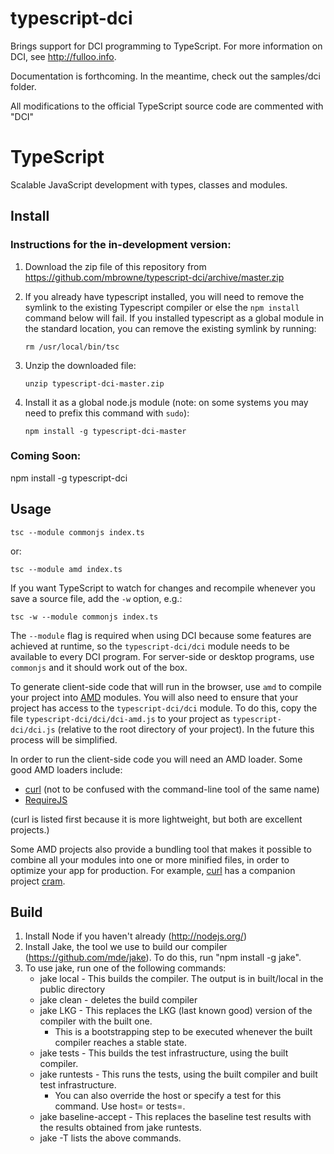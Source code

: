 # typescript-dci

Brings support for DCI programming to TypeScript. For more information on DCI, see http://fulloo.info.

Documentation is forthcoming. In the meantime, check out the samples/dci folder.

All modifications to the official TypeScript source code are commented with "DCI"


# TypeScript

Scalable JavaScript development with types, classes and modules.

## Install

### Instructions for the in-development version:

1.  Download the zip file of this repository from https://github.com/mbrowne/typescript-dci/archive/master.zip
2.  If you already have typescript installed, you will need to remove the symlink to the existing Typescript compiler
    or else the `npm install` command below will fail. If you installed typescript as a global module in the standard location,
    you can remove the existing symlink by running:
    
    `rm /usr/local/bin/tsc`

3.  Unzip the downloaded file:

    `unzip typescript-dci-master.zip`

4.  Install it as a global node.js module (note: on some systems you may need to prefix this command with `sudo`):

    `npm install -g typescript-dci-master`


### Coming Soon:
  npm install -g typescript-dci

## Usage

	tsc --module commonjs index.ts
or:

	tsc --module amd index.ts

If you want TypeScript to watch for changes and recompile whenever you save a source file, add the `-w` option, e.g.:

	tsc -w --module commonjs index.ts

The `--module` flag is required when using DCI because some features are achieved at runtime, so the `typescript-dci/dci` module
needs to be available to every DCI program. For server-side or desktop programs, use `commonjs` and it should work out of the box.

To generate client-side code that will run in the browser, use `amd` to compile your project into [AMD](http://requirejs.org/docs/whyamd.html)
modules. You will also need to ensure that your project has access to the `typescript-dci/dci` module. To do this, copy the
file `typescript-dci/dci/dci-amd.js` to your project as `typescript-dci/dci.js` (relative to
the root directory of your project). In the future this process will be simplified.

In order to run the client-side code you will need an AMD loader. Some good AMD loaders include:

- [curl](https://github.com/cujojs/curl) (not to be confused with the command-line tool of the same name)
- [RequireJS](http://requirejs.org/)

(curl is listed first because it is more lightweight, but both are excellent projects.)

Some AMD projects also provide a bundling tool that makes it possible to combine all your modules into one or more minified files,
in order to optimize your app for production. For example, [curl](https://github.com/cujojs/curl) has a companion project
[cram](https://github.com/cujojs/cram/tree/master/docs).


## Build

1.  Install Node if you haven't already (http://nodejs.org/)
2.  Install Jake, the tool we use to build our compiler (https://github.com/mde/jake). To do this, run "npm install -g jake".
3.  To use jake, run one of the following commands: 
    - jake local - This builds the compiler. The output is in built/local in the public directory 
    - jake clean - deletes the build compiler 
    - jake LKG - This replaces the LKG (last known good) version of the compiler with the built one.
        - This is a bootstrapping step to be executed whenever the built compiler reaches a stable state.
    - jake tests - This builds the test infrastructure, using the built compiler. 
    - jake runtests - This runs the tests, using the built compiler and built test infrastructure. 
        - You can also override the host or specify a test for this command. Use host=<hostName> or tests=<testPath>. 
    - jake baseline-accept - This replaces the baseline test results with the results obtained from jake runtests. 
    - jake -T lists the above commands. 
